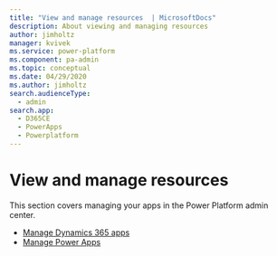 ```yaml
---
title: "View and manage resources  | MicrosoftDocs"
description: About viewing and managing resources
author: jimholtz
manager: kvivek
ms.service: power-platform
ms.component: pa-admin
ms.topic: conceptual
ms.date: 04/29/2020
ms.author: jimholtz 
search.audienceType: 
  - admin
search.app: 
  - D365CE
  - PowerApps
  - Powerplatform
---
```

# View and manage resources 
This section covers managing your apps in the Power Platform admin center.

<!-- This was created for fwlink 2126968. Don't delete. -->

- [Manage Dynamics 365 apps](manage-apps.md)
- [Manage Power Apps](admin-manage-apps.md)

<!-- 
- Flow topic
- [Portal administration with Power Platform admin center](https://docs.microsoft.com/powerapps/maker/portals/admin/power-platform-admin-center) 

-->
